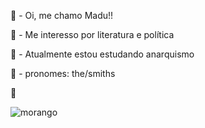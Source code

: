 🍓 - Oi, me chamo Madu!!

🌺 - Me interesso por literatura e política

🍓 - Atualmente estou estudando anarquismo

🌺 - pronomes: the/smiths

🍓 


<!---
Meendesw/Meendesw is a ✨ special ✨ repository because its `README.md` (this file) appears on your GitHub profile.
You can click the Preview link to take a look at your changes.
--->
![morango](https://i.pinimg.com/originals/06/31/25/063125abadeab133cde64318b4f910fb.gif)
